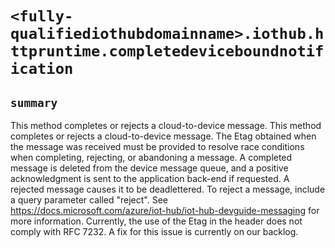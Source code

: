 # `<fully-qualifiediothubdomainname>.iothub.httpruntime.completedeviceboundnotification`

## `summary`
This method completes or rejects a cloud-to-device message. This method completes or rejects a cloud-to-device message. The Etag obtained when the message was received must be provided to resolve race conditions when completing, rejecting, or abandoning a message. A completed message is deleted from the device message queue, and a positive acknowledgment is sent to the application back-end if requested. A rejected message causes it to be deadlettered. To reject a message, include a query parameter called "reject". See https://docs.microsoft.com/azure/iot-hub/iot-hub-devguide-messaging for more information. Currently, the use of the Etag in the header does not comply with RFC 7232. A fix for this issue is currently on our backlog.


